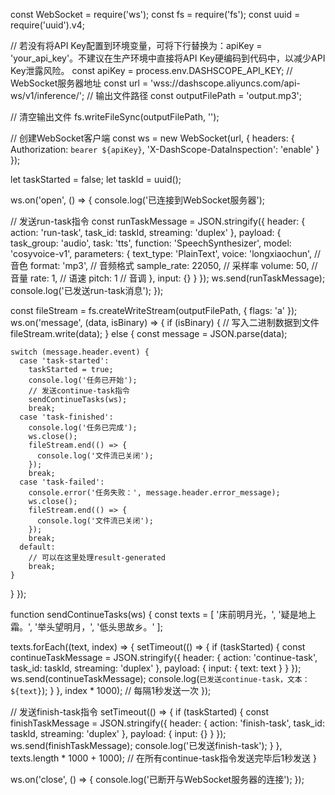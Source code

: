const WebSocket = require('ws');
const fs = require('fs');
const uuid = require('uuid').v4;

// 若没有将API Key配置到环境变量，可将下行替换为：apiKey = 'your_api_key'。不建议在生产环境中直接将API Key硬编码到代码中，以减少API Key泄露风险。
const apiKey = process.env.DASHSCOPE_API_KEY;
// WebSocket服务器地址
const url = 'wss://dashscope.aliyuncs.com/api-ws/v1/inference/';
// 输出文件路径
const outputFilePath = 'output.mp3';

// 清空输出文件
fs.writeFileSync(outputFilePath, '');

// 创建WebSocket客户端
const ws = new WebSocket(url, {
  headers: {
    Authorization: `bearer ${apiKey}`,
    'X-DashScope-DataInspection': 'enable'
  }
});

let taskStarted = false;
let taskId = uuid();

ws.on('open', () => {
  console.log('已连接到WebSocket服务器');

  // 发送run-task指令
  const runTaskMessage = JSON.stringify({
    header: {
      action: 'run-task',
      task_id: taskId,
      streaming: 'duplex'
    },
    payload: {
      task_group: 'audio',
      task: 'tts',
      function: 'SpeechSynthesizer',
      model: 'cosyvoice-v1',
      parameters: {
        text_type: 'PlainText',
        voice: 'longxiaochun', // 音色
        format: 'mp3', // 音频格式
        sample_rate: 22050, // 采样率
        volume: 50, // 音量
        rate: 1, // 语速
        pitch: 1 // 音调
      },
      input: {}
    }
  });
  ws.send(runTaskMessage);
  console.log('已发送run-task消息');
});

const fileStream = fs.createWriteStream(outputFilePath, { flags: 'a' });
ws.on('message', (data, isBinary) => {
  if (isBinary) {
    // 写入二进制数据到文件
    fileStream.write(data);
  } else {
    const message = JSON.parse(data);

    switch (message.header.event) {
      case 'task-started':
        taskStarted = true;
        console.log('任务已开始');
        // 发送continue-task指令
        sendContinueTasks(ws);
        break;
      case 'task-finished':
        console.log('任务已完成');
        ws.close();
        fileStream.end(() => {
          console.log('文件流已关闭');
        });
        break;
      case 'task-failed':
        console.error('任务失败：', message.header.error_message);
        ws.close();
        fileStream.end(() => {
          console.log('文件流已关闭');
        });
        break;
      default:
        // 可以在这里处理result-generated
        break;
    }
  }
});

function sendContinueTasks(ws) {
  const texts = [
    '床前明月光，',
    '疑是地上霜。',
    '举头望明月，',
    '低头思故乡。'
  ];
  
  texts.forEach((text, index) => {
    setTimeout(() => {
      if (taskStarted) {
        const continueTaskMessage = JSON.stringify({
          header: {
            action: 'continue-task',
            task_id: taskId,
            streaming: 'duplex'
          },
          payload: {
            input: {
              text: text
            }
          }
        });
        ws.send(continueTaskMessage);
        console.log(`已发送continue-task，文本：${text}`);
      }
    }, index * 1000); // 每隔1秒发送一次
  });

  // 发送finish-task指令
  setTimeout(() => {
    if (taskStarted) {
      const finishTaskMessage = JSON.stringify({
        header: {
          action: 'finish-task',
          task_id: taskId,
          streaming: 'duplex'
        },
        payload: {
          input: {}
        }
      });
      ws.send(finishTaskMessage);
      console.log('已发送finish-task');
    }
  }, texts.length * 1000 + 1000); // 在所有continue-task指令发送完毕后1秒发送
}

ws.on('close', () => {
  console.log('已断开与WebSocket服务器的连接');
});